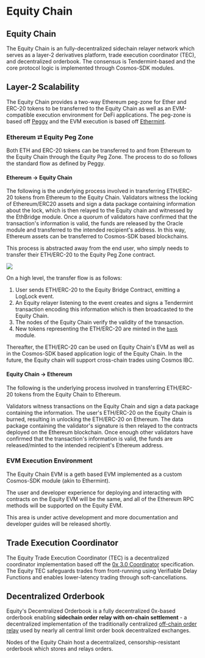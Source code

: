 # Equity Chain

## Equity Chain

The Equity Chain is an fully-decentralized sidechain relayer network which serves as a layer-2 derivatives platform, trade execution coordinator \(TEC\), and decentralized orderbook. The consensus is Tendermint-based and the core protocol logic is implemented through Cosmos-SDK modules.

## Layer-2 Scalability

The Equity Chain provides a two-way Ethereum peg-zone for Ether and ERC-20 tokens to be transferred to the Equity Chain as well as an EVM-compatible execution environment for DeFi applications. The peg-zone is based off [Peggy](https://github.com/cosmos/peggy) and the EVM execution is based off [Ethermint](https://github.com/chainsafe/ethermint).

### Ethereum ⮂ Equity Peg Zone

Both ETH and ERC-20 tokens can be transferred to and from Ethereum to the Equity Chain through the Equity Peg Zone. The process to do so follows the standard flow as defined by Peggy.

#### Ethereum → Equity Chain

The following is the underlying process involved in transferring ETH/ERC-20 tokens from Ethereum to the Equity Chain. Validators witness the locking of Ethereum/ERC20 assets and sign a data package containing information about the lock, which is then relayed to the Equity chain and witnessed by the EthBridge module. Once a quorum of validators have confirmed that the transaction's information is valid, the funds are released by the Oracle module and transferred to the intended recipient's address. In this way, Ethereum assets can be transferred to Cosmos-SDK based blockchains.

This process is abstracted away from the end user, who simply needs to transfer their ETH/ERC-20 to the Equity Peg Zone contract.

![](../.gitbook/assets/inj-peg.png)

On a high level, the transfer flow is as follows:

1. User sends ETH/ERC-20 to the Equity Bridge Contract, emitting a LogLock event. 
2. An Equity relayer listening to the event creates and signs a Tendermint transaction encoding this information which is then broadcasted to the Equity Chain. 
3. The nodes of the Equity Chain verify the validity of the transaction. 
4. New tokens representing the ETH/ERC-20 are minted in the [`bank`](https://docs.cosmos.network/master/modules/bank/) module. 

Thereafter, the ETH/ERC-20 can be used on Equity Chain's EVM as well as in the Cosmos-SDK based application logic of the Equity Chain. In the future, the Equity chain will support cross-chain trades using Cosmos IBC.

#### Equity Chain → Ethereum

The following is the underlying process involved in transferring ETH/ERC-20 tokens from the Equity Chain to Ethereum.

Validators witness transactions on the Equity Chain and sign a data package containing the information. The user's ETH/ERC-20 on the Equity Chain is burned, resulting in unlocking the ETH/ERC-20 on Ethereum. The data package containing the validator's signature is then relayed to the contracts deployed on the Ethereum blockchain. Once enough other validators have confirmed that the transaction's information is valid, the funds are released/minted to the intended recipient's Ethereum address.

### EVM Execution Environment

The Equity Chain EVM is a geth based EVM implemented as a custom Cosmos-SDK module \(akin to Ethermint\).

The user and developer experience for deploying and interacting with contracts on the Equity EVM will be the same, and all of the Ethereum RPC methods will be supported on the Equity EVM.

This area is under active development and more documentation and developer guides will be released shortly.

## Trade Execution Coordinator

The Equity Trade Execution Coordinator \(TEC\) is a decentralized coordinator implementation based off the [0x 3.0 Coordinator](https://github.com/0xProject/0x-protocol-specification/blob/master/v3/coordinator-specification.md) specification. The Equity TEC safeguards trades from front-running using Verifiable Delay Functions and enables lower-latency trading through soft-cancellations.

## Decentralized Orderbook

Equity's Decentralized Orderbook is a fully decentralized 0x-based orderbook enabling **sidechain order relay with on-chain settlement** - a decentralized implementation of the traditionally centralized [off-chain order relay](https://github.com/0xProject/0x-protocol-specification/blob/master/v2/v2-specification.md#architecture) used by nearly all central limit order book decentralized exchanges.

Nodes of the Equity Chain host a decentralized, censorship-resistant orderbook which stores and relays orders.

